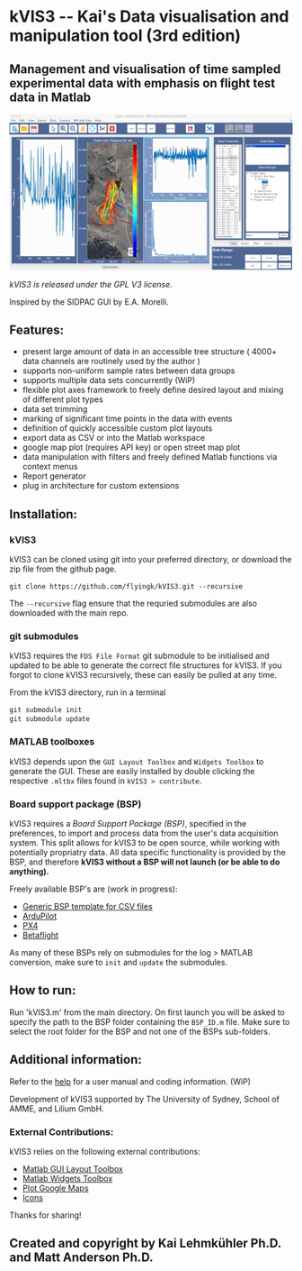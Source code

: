 # kVIS3 -- Kai's Data visualisation and manipulation tool (3rd edition)

## Management and visualisation of time sampled experimental data with emphasis on flight test data in Matlab

![kVIS UI](./docs/img/1.jpeg "kVIS UserInterface")

*kVIS3 is released under the GPL V3 license.*

Inspired by the SIDPAC GUI by E.A. Morelli.

## Features:
- present large amount of data in an accessible tree structure ( 4000+ data channels are routinely used by the author )
- supports non-uniform sample rates between data groups
- supports multiple data sets concurrently (WiP)
- flexible plot axes framework to freely define desired layout and mixing of different plot types
- data set trimming
- marking of significant time points in the data with events
- definition of quickly accessible custom plot layouts 
- export data as CSV or into the Matlab workspace
- google map plot (requires API key) or open street map plot
- data manipulation with filters and freely defined Matlab functions via context menus
- Report generator
- plug in architecture for custom extensions

## Installation:
### kVIS3
kVIS3 can be cloned using git into your preferred directory, or download the zip file from the github page.
```
git clone https://github.com/flyingk/kVIS3.git --recursive
```
The `--recursive` flag ensure that the requried submodules are also downloaded with the main repo.

### git submodules
kVIS3 requires the `FDS File Format` git submodule to be initialised and updated to be able to generate the correct file structures for kVIS3.  If you forgot to clone kVIS3 recursively, these can easily be pulled at any time.

From the kVIS3 directory, run in a terminal
```
git submodule init
git submodule update
```

### MATLAB toolboxes
kVIS3 depends upon the `GUI Layout Toolbox` and `Widgets Toolbox` to generate the GUI.  These are easily installed by double clicking the respective `.mltbx` files found in `kVIS3 > contribute`. 

### Board support package (BSP)
kVIS3 requires a *Board Support Package (BSP)*, specified in the preferences, to import and process data from the user's data acquisition system. This split allows for kVIS3 to be open source, while working with potentially propriatry data. All data specific functionality is provided by the BSP, and therefore **kVIS3 without a BSP will not launch (or be able to do anything).**

Freely available BSP's are (work in progress):

- [Generic BSP template for CSV files](https://github.com/flyingk/kVIS3_bsp_generic_demo)
- [ArduPilot](https://github.com/flyingk/kVIS3_bsp_ardupilot)
- [PX4](https://github.com/flyingk/kVIS3_bsp_px4)
- [Betaflight](https://github.com/flyingk/kVIS3_bsp_betaflight)

As many of these BSPs rely on submodules for the log > MATLAB conversion, make sure to `init` and `update` the submodules.

## How to run:
Run 'kVIS3.m' from the main directory. On first launch you will be asked to specify the path to the BSP folder containing the `BSP_ID.m` file.  Make sure to select the root folder for the BSP and not one of the BSPs sub-folders.

## Additional information:

Refer to the [help](https://flyingk.github.io/kVIS3/) for a user manual and coding information. (WiP)

Development of kVIS3 supported by The University of Sydney, School of AMME, and Lilium GmbH. 

### External Contributions:
kVIS3 relies on the following external contributions:

- [Matlab GUI Layout Toolbox](https://www.mathworks.com/matlabcentral/fileexchange/47982-gui-layout-toolbox)
- [Matlab Widgets Toolbox](https://www.mathworks.com/matlabcentral/fileexchange/66235-widgets-toolbox)
- [Plot Google Maps](https://github.com/zoharby/plot_google_map)
- [Icons](https://icons8.com)

Thanks for sharing!

## Created and copyright by Kai Lehmkühler Ph.D. and Matt Anderson Ph.D.
